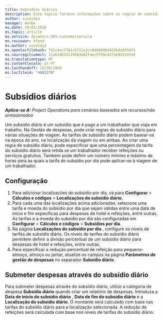 ```yaml
---
title: Subsídios diários
description: Este tópico fornece informações sobre as regras de subsídio diário por dia que são utilizadas na gestão de Despesas.
author: suvaidya
manager: Annbe
ms.date: 10/01/2020
ms.topic: article
ms.service: dynamics-365-customerservice
ms.reviewer: kfend
ms.author: suvaidya
ms.openlocfilehash: 7d1c4ac7781cb711e2cc0d09606d422b4dd554f3
ms.sourcegitcommit: 11a61db54119503e82faec5f99c4273e8d1247e5
ms.translationtype: HT
ms.contentlocale: pt-PT
ms.lasthandoff: 10/16/2020
ms.locfileid: "4082278"
---
```

# <a name="per-diems"></a>Subsídios diários

_**Aplica-se A:** Project Operations para cenários baseados em recursos/não armazenados_


Um subsídio diário é um subsídio que é pago a um trabalhador que viaja em trabalho. Na Gestão de despesas, pode criar regras de subsídio diário para várias situações de viagem. As tarifas de subsídio diário podem basear-se na época do ano, na localização da viagem ou em ambas. Ao criar uma regra de subsídio diário, pode especificar que uma percentagem da tarifa do subsídio diário será retida se um trabalhador receber refeições ou serviços gratuitos. Também pode definir um número mínimo e máximo de horas para as quais a tarifa do subsídio por dia pode aplicar-se à viagem de um trabalhador.

## <a name="configuration"></a>Configuração 

1. Para adicionar localizações do subsídio por dia, vá para **Configurar** > **Cálculos e códigos** > **Localizações do subsídio diário**.
2. Para cada uma das localizações acima adicionadas, selecione uma tarifa e moeda do subsídio por dia que sejam válidas entre uma data de início e fim específicas para despesas de hotel e refeições, entre outras. As tarifas e a moeda do subsídio por dia são configuradas em **Configurar** > **Cálculos e códigos** > **Subsídios por dia**.
3. Na página **Localizações do subsídio por dia** , configure os níveis de tarifas de subsídio diário. Os níveis de tarifas do subsídio diário permitem definir a divisão percentual de um subsídio diário para despesas de hotel e refeições, entre outras. 
4. Para especificar a redução percentual de refeição para pequeno-almoço, almoço ou jantar, atualize os campos na página **Parâmetros de gestão de despesas** no separador **Subsídio diário**. 
    
## <a name="submit-expenses-using-per-diem"></a>Submeter despesas através do subsídio diário
Para submeter despesas através do subsídio diário, utilize a categoria de despesa **Subsídio diário** quando criar um relatório de despesas. Introduza a **Data de início do subsídio diário** , **Data de fim do subsídio diário** e a **Localização do subsídio diário**. O montante será calculado com base nas tarifas do subsídio diário para a localização selecionada. A redução de refeições será calculada com base nos níveis de tarifas do subsídio diário.
